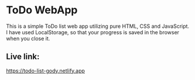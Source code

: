 # ToDo WebApp

This is a simple ToDo list web app utilizing pure HTML, CSS and JavaScript.
I have used LocalStorage, so that your progress is saved in the browser when you close it.

## Live link: 
https://todo-list-gody.netlify.app
